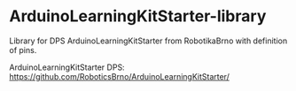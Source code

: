 # ArduinoLearningKitStarter-library
Library for DPS ArduinoLearningKitStarter from RobotikaBrno with definition of pins.

ArduinoLearningKitStarter DPS: https://github.com/RoboticsBrno/ArduinoLearningKitStarter/